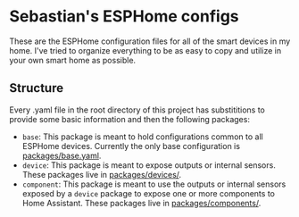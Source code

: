 # Sebastian's ESPHome configs

These are the ESPHome configuration files for all of the smart devices in my
home. I've tried to organize everything to be as easy to copy and utilize in
your own smart home as possible.

## Structure

Every .yaml file in the root directory of this project has substititions to
provide some basic information and then the following packages:
* `base`: This package is meant to hold configurations common to all ESPHome
devices. Currently the only base configuration is
[packages/base.yaml](/packages/base.yaml).
* `device`: This package is meant to expose outputs or internal sensors. These
packages live in [packages/devices/](/packages/devices/).
* `component`: This package is meant to use the outputs or internal sensors
exposed by a `device` package to expose one or more components to Home
Assistant. These packages live in [packages/components/](/packages/components/).
